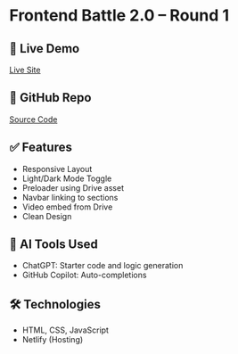 # Frontend Battle 2.0 – Round 1

## 🔗 Live Demo
[Live Site](https://your-netlify-link.netlify.app)

## 📂 GitHub Repo
[Source Code](https://github.com/yourusername/frontend-battle)

## ✅ Features
- Responsive Layout
- Light/Dark Mode Toggle
- Preloader using Drive asset
- Navbar linking to sections
- Video embed from Drive
- Clean Design

## 🧠 AI Tools Used
- ChatGPT: Starter code and logic generation
- GitHub Copilot: Auto-completions

## 🛠️ Technologies
- HTML, CSS, JavaScript
- Netlify (Hosting)